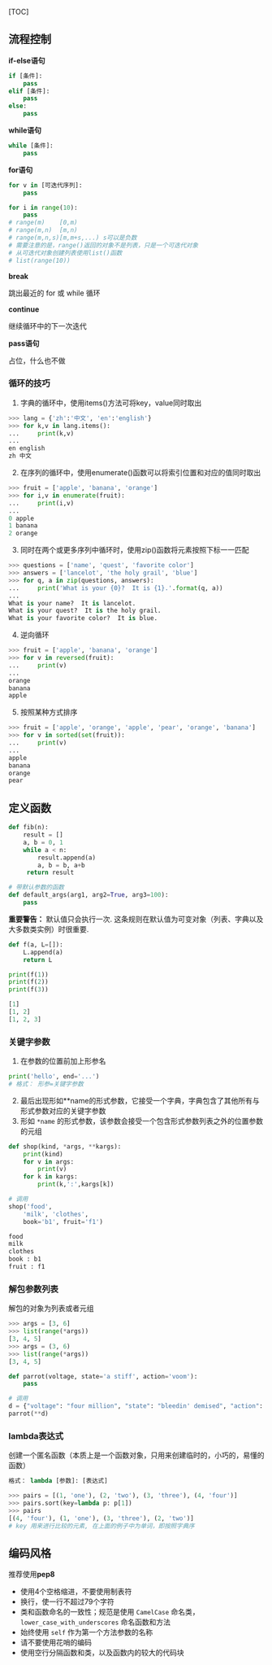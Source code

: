 [TOC]

## 流程控制

**if-else语句**

```python
if [条件]:
    pass
elif [条件]:
    pass
else:
    pass
```

**while语句**

```python
while [条件]:
    pass
```

**for语句**

```python
for v in [可迭代序列]:
    pass

for i in range(10):
    pass
# range(m)    [0,m)
# range(m,n)  [m,n)
# range(m,n,s)[m,m+s,...) s可以是负数
# 需要注意的是，range()返回的对象不是列表，只是一个可迭代对象
# 从可迭代对象创建列表使用list()函数
# list(range(10))
```

**break**

跳出最近的 for 或 while 循环

**continue**

继续循环中的下一次迭代

**pass语句**

占位，什么也不做



### 循环的技巧

1. 字典的循环中，使用items()方法可将key，value同时取出

```python
>>> lang = {'zh':'中文', 'en':'english'}
>>> for k,v in lang.items():
...     print(k,v)
...
en english
zh 中文
```

2. 在序列的循环中，使用enumerate()函数可以将索引位置和对应的值同时取出

```python
>>> fruit = ['apple', 'banana', 'orange']
>>> for i,v in enumerate(fruit):
...     print(i,v)
...
0 apple
1 banana
2 orange
```

3. 同时在两个或更多序列中循环时，使用zip()函数将元素按照下标一一匹配

```python
>>> questions = ['name', 'quest', 'favorite color']
>>> answers = ['lancelot', 'the holy grail', 'blue']
>>> for q, a in zip(questions, answers):
...     print('What is your {0}?  It is {1}.'.format(q, a))
...
What is your name?  It is lancelot.
What is your quest?  It is the holy grail.
What is your favorite color?  It is blue.
```

4. 逆向循环

```python
>>> fruit = ['apple', 'banana', 'orange']
>>> for v in reversed(fruit):
...     print(v)
...
orange
banana
apple
```

5. 按照某种方式排序

```python
>>> fruit = ['apple', 'orange', 'apple', 'pear', 'orange', 'banana']
>>> for v in sorted(set(fruit)):
...     print(v)
...
apple
banana
orange
pear
```



## 定义函数

```python
def fib(n):
    result = []
    a, b = 0, 1
    while a < n:
        result.append(a)
        a, b = b, a+b
     return result

# 带默认参数的函数
def default_args(arg1, arg2=True, arg3=100):
    pass
```

**重要警告：** 默认值只会执行一次. 这条规则在默认值为可变对象（列表、字典以及大多数类实例）时很重要.

```python
def f(a, L=[]):
    L.append(a)
    return L

print(f(1))
print(f(2))
print(f(3))

[1]
[1, 2]
[1, 2, 3]
```

### 关键字参数

1. 在参数的位置前加上形参名

```python
print('hello', end='...')
# 格式： 形参=关键字参数
```

2. 最后出现形如**name的形式参数，它接受一个字典，字典包含了其他所有与形式参数对应的关键字参数
3. 形如 `*name` 的形式参数，该参数会接受一个包含形式参数列表之外的位置参数的元组

```python
def shop(kind, *args, **kargs):
    print(kind)
    for v in args:
        print(v)
    for k in kargs:
        print(k,':',kargs[k])

# 调用
shop('food',
    'milk', 'clothes',
    book='b1', fruit='f1')

food
milk
clothes
book : b1
fruit : f1
```

### 解包参数列表

解包的对象为列表或者元组

```python
>>> args = [3, 6]
>>> list(range(*args))
[3, 4, 5]
>>> args = (3, 6)
>>> list(range(*args))
[3, 4, 5]
```

```python
def parrot(voltage, state='a stiff', action='voom'):
    pass

# 调用
d = {"voltage": "four million", "state": "bleedin' demised", "action": "VOOM"}
parrot(**d)
```

### lambda表达式

创建一个匿名函数（本质上是一个函数对象，只用来创建临时的，小巧的，易懂的函数）

```python
格式： lambda [参数]: [表达式]
```

```python
>>> pairs = [(1, 'one'), (2, 'two'), (3, 'three'), (4, 'four')]
>>> pairs.sort(key=lambda p: p[1])
>>> pairs
[(4, 'four'), (1, 'one'), (3, 'three'), (2, 'two')]
# key 用来进行比较的元素, 在上面的例子中为单词，即按照字典序
```

## 编码风格

推荐使用**pep8**

- 使用4个空格缩进，不要使用制表符
- 换行，使一行不超过79个字符
- 类和函数命名的一致性；规范是使用 `CamelCase` 命名类，`lower_case_with_underscores` 命名函数和方法
- 始终使用 `self` 作为第一个方法参数的名称
- 请不要使用花哨的编码
- 使用空行分隔函数和类，以及函数内的较大的代码块

